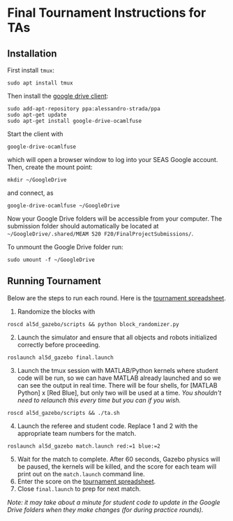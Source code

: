 # Final Tournament Instructions for TAs

## Installation

First install `tmux`:
```
sudo apt install tmux
```

Then install the [google drive client](https://github.com/astrada/google-drive-ocamlfuse):
```
sudo add-apt-repository ppa:alessandro-strada/ppa
sudo apt-get update
sudo apt-get install google-drive-ocamlfuse
```
Start the client with
```
google-drive-ocamlfuse
```
which will open a browser window to log into your SEAS Google account. Then, create the mount point:
```
mkdir ~/GoogleDrive
```
and connect, as 
```
google-drive-ocamlfuse ~/GoogleDrive
```
Now your Google Drive folders will be accessible from your computer. The submission folder should automatically be located at `~/GoogleDrive/.shared/MEAM 520 F20/FinalProjectSubmissions/`.

To unmount the Google Drive folder run:
```
sudo umount -f ~/GoogleDrive
```
## Running Tournament

Below are the steps to run each round. Here is the [tournament spreadsheet](https://docs.google.com/spreadsheets/d/1fW7A1DUgbDhKYgeo7QxdiVG7dADTGSHZWH_2BnEvoRM/edit?usp=sharing).

 1. Randomize the blocks with
 ```
 roscd al5d_gazebo/scripts && python block_randomizer.py
 ```

 2. Launch the simulator  and ensure that all objects and robots initialized correctly before proceeding.
 ```
 roslaunch al5d_gazebo final.launch
 ```

 3. Launch the tmux session with MATLAB/Python kernels where student code will be run, so we can have MATLAB already launched and so we can see the output in real time. There will be four shells, for [MATLAB Python] x [Red Blue], but only two will be used at a time. *You shouldn't need to relaunch this every time but you can if you wish.*
```
roscd al5d_gazebo/scripts && ./ta.sh
```
4. Launch the referee and student code. Replace 1 and 2 with the appropriate team numbers for the match.
 ```
 roslaunch al5d_gazebo match.launch red:=1 blue:=2
 ```
5. Wait for the match to complete. After 60 seconds, Gazebo physics will be paused, the kernels will be killed, and the score for each team will print out on the `match.launch` command line.
6. Enter the score on the  [tournament spreadsheet](https://docs.google.com/spreadsheets/d/1fW7A1DUgbDhKYgeo7QxdiVG7dADTGSHZWH_2BnEvoRM/edit?usp=sharing).
7. Close `final.launch` to prep for next match.


*Note: it may take about a minute for student code to update in the Google Drive folders when they make changes (for during practice rounds).* 
